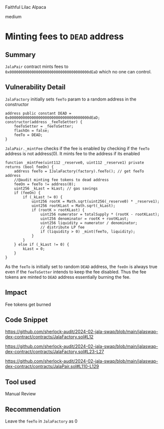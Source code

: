 Faithful Lilac Alpaca

medium

# Minting fees to `DEAD` address

## Summary
`JalaPair` contract mints fees to `0x000000000000000000000000000000000000dEaD` which no one can control.

## Vulnerability Detail
`JalaFactory` initially sets `feeTo` param to a random address in the constructor
```solidity
address public constant DEAD = 0x000000000000000000000000000000000000dEaD;
constructor(address _feeToSetter) {
    feeToSetter = _feeToSetter;
    flashOn = false;
    feeTo = DEAD;
}
```
`JalaPair._mintFee` checks if the fee is enabled by checking if the `feeTo` address is not address(0). It mints fee to the address if its enabled
```solidity
function _mintFee(uint112 _reserve0, uint112 _reserve1) private returns (bool feeOn) {
    address feeTo = IJalaFactory(factory).feeTo(); // get feeTo address
    //@audit minting fee tokens to dead address
    feeOn = feeTo != address(0);
    uint256 _kLast = kLast; // gas savings
    if (feeOn) {
        if (_kLast != 0) {
            uint256 rootK = Math.sqrt(uint256(_reserve0) * _reserve1);
            uint256 rootKLast = Math.sqrt(_kLast);
            if (rootK > rootKLast) {
                uint256 numerator = totalSupply * (rootK - rootKLast);
                uint256 denominator = rootK + rootKLast;
                uint256 liquidity = numerator / denominator;
                // distribute LP fee
                if (liquidity > 0) _mint(feeTo, liquidity);
            }
        }
    } else if (_kLast != 0) {
        kLast = 0;
    }
}
```

As the `feeTo` is initially set to random `DEAD` address, the `feeOn` is always true even if the `feeToSetter` intends to keep the fee disabled. Thus the fee tokens are minted to `DEAD` address essentially burning the fee.

## Impact
Fee tokens get burned

## Code Snippet
https://github.com/sherlock-audit/2024-02-jala-swap/blob/main/jalaswap-dex-contract/contracts/JalaFactory.sol#L12

https://github.com/sherlock-audit/2024-02-jala-swap/blob/main/jalaswap-dex-contract/contracts/JalaFactory.sol#L23-L27

https://github.com/sherlock-audit/2024-02-jala-swap/blob/main/jalaswap-dex-contract/contracts/JalaPair.sol#L110-L129

## Tool used

Manual Review

## Recommendation

Leave the `feeTo` in `JalaFactory` as 0
 
